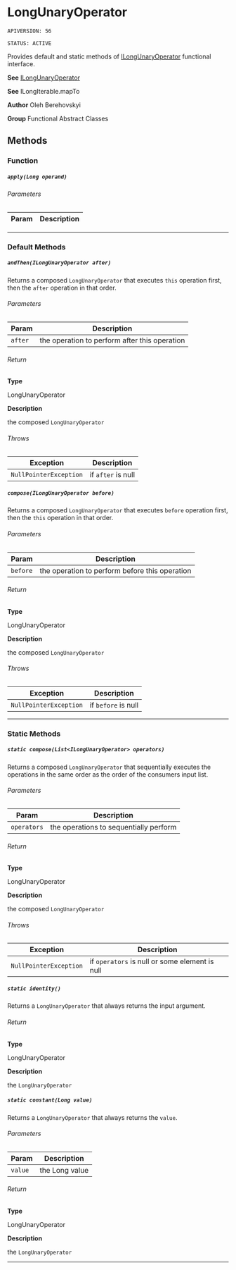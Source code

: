 # LongUnaryOperator

`APIVERSION: 56`

`STATUS: ACTIVE`

Provides default and static methods of [ILongUnaryOperator](/docs/Functional-Interfaces/ILongUnaryOperator.md) functional interface.


**See** [ILongUnaryOperator](/docs/Functional-Interfaces/ILongUnaryOperator.md)


**See** ILongIterable.mapTo


**Author** Oleh Berehovskyi


**Group** Functional Abstract Classes

## Methods
### Function
##### `apply(Long operand)`
###### Parameters
|Param|Description|
|---|---|

---
### Default Methods
##### `andThen(ILongUnaryOperator after)`

Returns a composed `LongUnaryOperator` that executes `this` operation first, then the `after` operation in that order.

###### Parameters
|Param|Description|
|---|---|
|`after`|the operation to perform after this operation|

###### Return

**Type**

LongUnaryOperator

**Description**

the composed `LongUnaryOperator`

###### Throws
|Exception|Description|
|---|---|
|`NullPointerException`|if `after` is null|

##### `compose(ILongUnaryOperator before)`

Returns a composed `LongUnaryOperator` that executes `before` operation first, then the `this` operation in that order.

###### Parameters
|Param|Description|
|---|---|
|`before`|the operation to perform before this operation|

###### Return

**Type**

LongUnaryOperator

**Description**

the composed `LongUnaryOperator`

###### Throws
|Exception|Description|
|---|---|
|`NullPointerException`|if `before` is null|

---
### Static Methods
##### `static compose(List<ILongUnaryOperator> operators)`

Returns a composed `LongUnaryOperator` that sequentially executes the operations in the same order as the order of the consumers input list.

###### Parameters
|Param|Description|
|---|---|
|`operators`|the operations to sequentially perform|

###### Return

**Type**

LongUnaryOperator

**Description**

the composed `LongUnaryOperator`

###### Throws
|Exception|Description|
|---|---|
|`NullPointerException`|if `operators` is null or some element is null|

##### `static identity()`

Returns a `LongUnaryOperator` that always returns the input argument.

###### Return

**Type**

LongUnaryOperator

**Description**

the `LongUnaryOperator`

##### `static constant(Long value)`

Returns a `LongUnaryOperator` that always returns the `value`.

###### Parameters
|Param|Description|
|---|---|
|`value`|the Long value|

###### Return

**Type**

LongUnaryOperator

**Description**

the `LongUnaryOperator`

---
